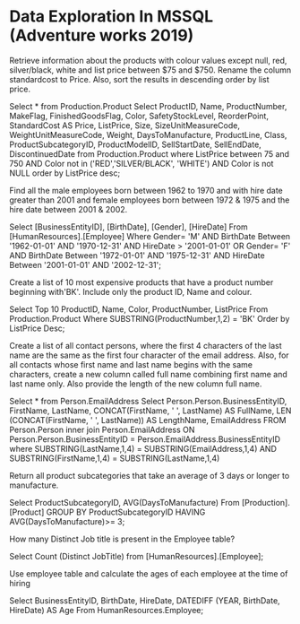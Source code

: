 # Data Exploration In MSSQL (Adventure works 2019)

Retrieve information about the products with colour values except null, red, silver/black, white and list price between $75 and $750. 
Rename the column standardcost to Price. Also, sort the results in descending order by list price.

Select * from Production.Product
Select ProductID, Name, ProductNumber, MakeFlag, FinishedGoodsFlag, Color, SafetyStockLevel, ReorderPoint, StandardCost AS Price, ListPrice, Size, 
SizeUnitMeasureCode, WeightUnitMeasureCode, Weight, DaysToManufacture, ProductLine, Class, ProductSubcategoryID, ProductModelID, SellStartDate, SellEndDate, DiscontinuedDate
from Production.Product 
where ListPrice between 75 and 750 AND Color not in ('RED','SILVER/BLACK', 'WHITE') AND Color is not NULL order by ListPrice desc;

Find all the male employees born between 1962 to 1970 and with hire date greater than 2001 and female employees born between 1972 & 1975 and the hire date between 2001 & 2002.


Select [BusinessEntityID], [BirthDate], [Gender], [HireDate]
From [HumanResources].[Employee]
Where Gender= 'M' AND BirthDate Between '1962-01-01' AND '1970-12-31' AND HireDate > '2001-01-01'
OR Gender= 'F' AND BirthDate Between '1972-01-01' AND '1975-12-31' AND HireDate Between '2001-01-01' AND '2002-12-31';

Create a list of 10 most expensive products that have a product number beginning with'BK'. Include only the product ID, Name and colour.


Select Top 10 ProductID, Name, Color, ProductNumber, ListPrice
From Production.Product
Where SUBSTRING(ProductNumber,1,2) = 'BK' 
Order by ListPrice Desc;

Create a list of all contact persons, where the first 4 characters of the last name are the same as the first four character of the email address. 
Also, for all contacts whose first name and last name begins with the same characters, create a new column called full name combining first name and last name only. 
Also provide  the length of the new column full name.


Select * from Person.EmailAddress
Select Person.Person.BusinessEntityID, FirstName, LastName, CONCAT(FirstName, ' ', LastName) AS FullName, 
LEN (CONCAT(FirstName, ' ', LastName)) AS LengthName, EmailAddress
FROM Person.Person inner join Person.EmailAddress 
ON Person.Person.BusinessEntityID = Person.EmailAddress.BusinessEntityID
where SUBSTRING(LastName,1,4) = SUBSTRING(EmailAddress,1,4) AND SUBSTRING(FirstName,1,4) = SUBSTRING(LastName,1,4) 

Return all product subcategories that take an average of 3 days or longer to manufacture.


Select ProductSubcategoryID, AVG(DaysToManufacture)
From [Production].[Product] GROUP BY ProductSubcategoryID
 HAVING AVG(DaysToManufacture)>= 3;
 
How many Distinct Job title is present in the Employee table?


Select Count (Distinct JobTitle) from [HumanResources].[Employee];

Use employee table and calculate the ages of each employee at the time of hiring


Select BusinessEntityID, BirthDate, HireDate, DATEDIFF (YEAR, BirthDate, HireDate) AS Age From HumanResources.Employee;
